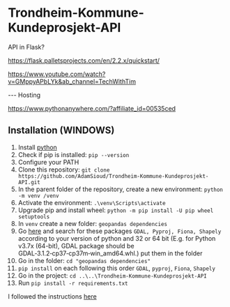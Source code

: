 # Trondheim-Kommune-Kundeprosjekt-API

API in Flask?


https://flask.palletsprojects.com/en/2.2.x/quickstart/ 

https://www.youtube.com/watch?v=GMppyAPbLYk&ab_channel=TechWithTim 


--- Hosting

https://www.pythonanywhere.com/?affiliate_id=00535ced 

## Installation (WINDOWS)
1. Install [python](https://www.python.org/downloads/)
2. Check if pip is installed: ``pip --version``
3. Configure your PATH
4. Clone this repository: ``git clone https://github.com/AdamSioud/Trondheim-Kommune-Kundeprosjekt-API.git``
5. In the parent folder of the repository, create a new environment: ``python -m venv /venv``
6. Activate the environment: ``.\venv\Scripts\activate``
7. Upgrade pip and install wheel: ``python -m pip install -U pip wheel setuptools``
8. In ``venv`` create a new folder: `geopandas dependencies`
9. Go [here](https://www.lfd.uci.edu/~gohlke/pythonlibs/) and search for these packages ``GDAL, Pyproj, Fiona, Shapely`` according to your version of python and 32 or 64 bit (E.g. for Python v3.7x (64-bit), GDAL package should be GDAL‑3.1.2‑cp37‑cp37m‑win_amd64.whl.) put them in the folder
10. Go in the folder: ``cd "geopandas dependencies"``
11. ``pip install`` on each following this order ``GDAL``, ``pyproj``, ``Fiona``, ``Shapely``
12. Go in the project: ``cd ..\..\Trondheim-Kommune-Kundeprosjekt-API``
13. Run ``pip install -r requirements.txt``



I followed the instructions [here](https://towardsdatascience.com/geopandas-installation-the-easy-way-for-windows-31a666b3610f) 
